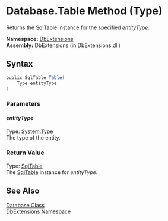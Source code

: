 Database.Table Method (Type)
============================
Returns the [SqlTable][1] instance for the specified *entityType*.

**Namespace:** [DbExtensions][2]  
**Assembly:** DbExtensions (in DbExtensions.dll)

Syntax
------

```csharp
public SqlTable Table(
	Type entityType
)
```

### Parameters

#### *entityType*
Type: [System.Type][3]  
The type of the entity.

### Return Value
Type: [SqlTable][1]  
The [SqlTable][1] instance for *entityType*.

See Also
--------
[Database Class][4]  
[DbExtensions Namespace][2]  

[1]: ../SqlTable/README.md
[2]: ../README.md
[3]: http://msdn.microsoft.com/en-us/library/42892f65
[4]: README.md